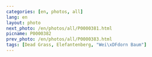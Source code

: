 ```yaml
---
categories: [en, photos, all]
lang: en
layout: photo
next_photo: /en/photos/all/P0000381.html
picname: P0000382
prev_photo: /en/photos/all/P0000383.html
tags: [Dead Grass, Elefantenberg, "Wei\xDFdorn Baum"]
---
```

